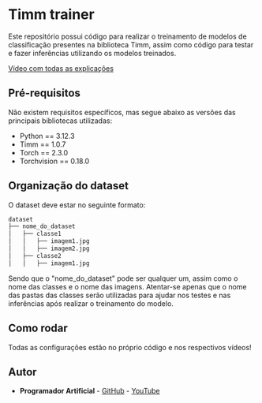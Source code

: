 # Timm trainer
Este repositório possui código para realizar o treinamento de modelos de classificação presentes na biblioteca Timm, assim como código para testar e fazer inferências utilizando os modelos treinados.

[Vídeo com todas as explicações](https://www.youtube.com/watch?v=WBWh7FINHQU)

## Pré-requisitos
Não existem requisitos específicos, mas segue abaixo as versões das principais bibliotecas utilizadas:

- Python == 3.12.3
- Timm == 1.0.7
- Torch == 2.3.0
- Torchvision == 0.18.0 

## Organização do dataset
O dataset deve estar no seguinte formato:

```bash
dataset
├── nome_do_dataset
│   ├── classe1
│   │   ├── imagem1.jpg
│   │   ├── imagem2.jpg
│   ├── classe2
│   │   ├── imagem1.jpg
```

Sendo que o "nome_do_dataset" pode ser qualquer um, assim como o nome das classes e o nome das imagens. Atentar-se apenas que o nome das pastas das classes serão utilizadas para ajudar nos testes e nas inferências após realizar o treinamento do modelo.

## Como rodar
Todas as configurações estão no próprio código e nos respectivos vídeos!

## Autor
* **Programador Artificial** - [GitHub](https://github.com/ProgramadorArtificial) - [YouTube](https://www.youtube.com/@ProgramadorArtificial)
